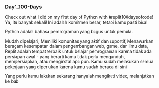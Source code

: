 ### Day1_100-Days
Check out what I did on my first day of Python with #replit100daysofcode!
Ya, itu banyak sekali! Ini adalah komitmen besar, tetapi kamu pasti bisa!

Python adalah bahasa pemrograman yang bagus untuk pemula.

Mudah dipelajari,
Memiliki komunitas yang aktif dan suportif,
Menawarkan beragam kesempatan dalam pengembangan web, game, dan ilmu data,
Replit adalah tempat terbaik untuk belajar pemrograman karena tidak ada persiapan awal - yang berarti kamu tidak perlu mengunduh, mempersiapkan, atau menginstal apa pun. Kamu sudah melakukan semua pekerjaan yang diperlukan karena kamu sudah berada di sini!

Yang perlu kamu lakukan sekarang hanyalah mengikuti video, melanjutkan ke bab 
